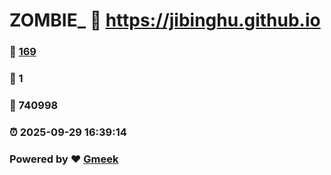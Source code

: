 # ZOMBIE_ :link: https://jibinghu.github.io 
### :page_facing_up: [169](https://jibinghu.github.io/tag.html) 
### :speech_balloon: 1 
### :hibiscus: 740998 
### :alarm_clock: 2025-09-29 16:39:14 
### Powered by :heart: [Gmeek](https://github.com/Meekdai/Gmeek)
